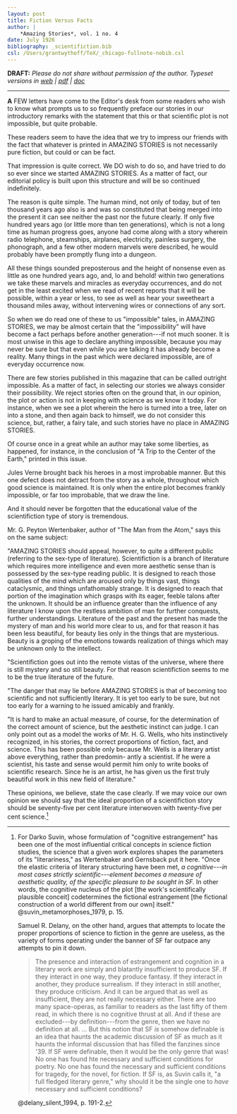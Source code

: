 ```yaml
---
layout: post
title: Fiction Versus Facts
author: |
    *Amazing Stories*, vol. 1 no. 4
date: July 1926
bibliography: _scientifiction.bib
csl: /Users/grantwythoff/TeX/_chicago-fullnote-nobib.csl
---
```


**DRAFT:** *Please do not share without permission of the author. Typeset versions in  [web](http://gernsback.wythoff.net/192607_fiction_versus_facts.html) \| [pdf](https://github.com/gwijthoff/perversity_of_things/blob/gh-pages/typeset_drafts/192607_fiction_versus_facts.pdf?raw=true) \| [doc](https://github.com/gwijthoff/perversity_of_things/blob/gh-pages/typeset_drafts/192607_fiction_versus_facts.docx)*

* * * * * * * * 

**A** FEW letters have come to the Editor's desk from some readers who wish to know what prompts us to so frequently preface our stories in our introductory remarks with the statement that this or that scientific plot is not impossible, but quite probable.

These readers seem to have the idea that we try to impress our friends with the fact that whatever is printed in AMAZING STORIES is not necessarily pure fiction, but could or can be fact.

That impression is quite correct. We DO wish to do so, and have tried to do so ever since we started AMAZING STORIES. As a matter of fact, our editorial policy is built upon this structure and will be so continued indefinitely.

The reason is quite simple. The human mind, not only of today, but of ten thousand years ago also is and was so constituted that being merged into the present it can see neither the past nor the future clearly. If only five hundred years ago (or little more than ten generations), which is not a long time as human progress goes, anyone had come along with a story wherein radio telephone, steamships, airplanes, electricity, painless surgery, the phonograph, and a few other modern marvels were described, he would probably have been promptly flung into a dungeon.

All these things sounded preposterous and the height of nonsense even as little as one hundred years ago, and, lo and behold! within two generations we take these marvels and miracles as everyday occurrences, and do not get in the least excited when we read of recent reports that it will be possible, within a year or less, to see as well as hear your sweetheart a thousand miles away, without intervening wires or connections of any sort.

So when we do read one of these to us "impossible" tales, in AMAZING STORIES, we may be almost certain that the "impossibility" will have become a fact perhaps before another generation---if not much sooner. It is most unwise in this age to declare anything impossible, because you may never be sure but that even while you are talking it has already become a reality. Many things in the past which were declared impossible, are of everyday occurrence now.

There are few stories published in this magazine that can be called outright impossible. As a matter of fact, in selecting our stories we always consider their possibility. We reject stories often on the ground that, in our opinion, the plot or action is not in keeping with science as we know it today. For instance, when we see a plot wherein the hero is turned into a tree, later on into a stone, and then again back to himself, we do not consider this science, but, rather, a fairy tale, and such stories have no place in AMAZING STORIES. 

Of course once in a great while an author may take some liberties, as happened, for instance, in the conclusion of "A Trip to the Center of the Earth," printed in this issue.

Jules Verne brought back his heroes in a most improbable manner. But this one defect does not detract from the story as a whole, throughout which good science is maintained. It is only when the entire plot becomes frankly impossible, or far too improbable, that we draw the line.

And it should never be forgotten that the educational value of the scientifiction type of story is tremendous.

Mr. G. Peyton Wertenbaker, author of "The Man from the Atom," says this on the same subject:

"AMAZING STORIES should appeal, however, to quite a different public (referring to the sex-type of literature). Scientifiction is a branch of literature which requires more intelligence and even more aesthetic sense than is possessed by the sex-type reading public. It is designed to reach those qualities of the mind which are aroused only by things vast, things cataclysmic, and things unfathomably strange. It is designed to reach that portion of the imagination which grasps with its eager, feeble talons after the unknown. It should be an influence greater than the influence of any literature I know upon the restless ambition of man for further conquests, further understandings. Literature of the past and the present has made the mystery of man and his world more clear to us, and for that reason it has been less beautiful, for beauty lies only in the things that are mysterious. Beauty is a groping of the emotions towards realization of things which may be unknown only to the intellect.

"Scientifiction goes out into the remote vistas of the universe, where there is still mystery and so still beauty. For that reason scientifiction seems to me to be the true literature of the future.

"The danger that may lie before AMAZING STORIES is that of becoming too scientific and not sufficiently literary. It is yet too early to be sure, but not too early for a warning to he issued amicably and frankly.

"It is hard to make an actual measure, of course, for the determination of the correct amount of science, but the aesthetic instinct can judge. I can only point out as a model the works of Mr. H. G. Wells, who hits instinctively recognized, in his stories, the correct proportions of fiction, fact, and science. This has been possible only because Mr. Wells is a literary artist above everything, rather than predomin- antly a scientist. If he were a scientist, his taste and sense would permit him only to write books of scientific research. Since he is an artist, he has given us the first truly beautiful work in this new field of literature."

These opinions, we believe, state the case clearly. If we may voice our own opinion we should say that the ideal proportion of a scientifiction story should be seventy-five per cent literature interwoven with twenty-five per cent science.[^cgt]

[^cgt]: For Darko Suvin, whose formulation of "cognitive estrangement" has been one of the most influential critical concepts in science fiction studies, the science that a given work explores shapes the parameters of its "literariness," as Wertenbaker and Gernsback put it here.  "Once the elastic criteria of literary structuring have been met, *a cognitive---in most cases strictly scientific---element becomes a measure of aesthetic quality, of the specific pleasure to be sought in SF.*  In other words, the cognitive nucleus of the plot [the work's scientifically plausible conceit] codetermines the fictional estrangement [the fictional construction of a world different from our own] itself." @suvin_metamorphoses_1979, p. 15.  

    Samuel R. Delany, on the other hand, argues that attempts to locate the proper proportions of science to fiction in the genre are useless, as the variety of forms operating under the banner of SF far outpace any attempts to pin it down.
    
    > The presence and interaction of estrangement and cognition in a literary work are simply and blatantly insufficient to produce SF.  If they interact in one way, they produce fantasy.  If they interact in another, they produce surrealism.  If they interact in still another, they produce criticism.  And it can be argued that as well as insufficient, they are not really necessary either.  There are too many space-operas, as familiar to readers as the last fifty of them read, in which there is no cognitive thrust at all.  And if these are excluded---by definition---from the genre, then we have no definition at all. … But this notion that SF *is* somehow definable is an idea that haunts the academic discussion of SF as much as it haunts the informal discussion that has filled the fanzines since '39.  If SF were definable, then it would be the only genre that was!  No one has found hte necessary and sufficient conditions for poetry.  No one has found the necessary and sufficient conditions for tragedy, for the novel, for fiction.  If SF is, as Suvin calls it, "a full fledged literary genre," why should it be the single one to *have* necessary and sufficient conditions?
    
    @delany_silent_1994, p. 191-2.